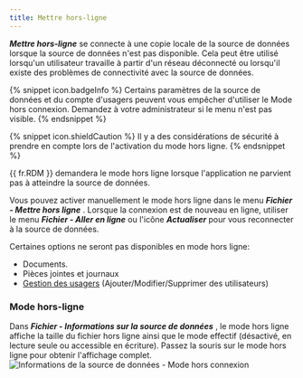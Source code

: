 ```yaml
---
title: Mettre hors-ligne
---
```

***Mettre hors-ligne*** se connecte à une copie locale de la source de données lorsque la source de données n'est pas disponible. Cela peut être utilisé lorsqu'un utilisateur travaille à partir d'un réseau déconnecté ou lorsqu'il existe des problèmes de connectivité avec la source de données. 

{% snippet icon.badgeInfo %}
Certains paramètres de la source de données et du compte d'usagers peuvent vous empêcher d'utiliser le Mode hors connexion. Demandez à votre administrateur si le menu n'est pas visible. 
{% endsnippet %}
 
{% snippet icon.shieldCaution %} 
Il y a des considérations de sécurité à prendre en compte lors de l'activation du mode hors ligne. 
{% endsnippet %}
 

{{ fr.RDM }} demandera le mode hors ligne lorsque l'application ne parvient pas à atteindre la source de données.  

Vous pouvez activer manuellement le mode hors ligne dans le menu ***Fichier - Mettre hors ligne*** . Lorsque la connexion est de nouveau en ligne, utiliser le menu ***Fichier - Aller en ligne*** ou l'icône ***Actualiser*** pour vous reconnecter à la source de données.  

Certaines options ne seront pas disponibles en mode hors ligne:  

* Documents. 
* Pièces jointes et journaux 
* [Gestion des usagers](/fr/rdm/mac/commands/administration/user-management/) (Ajouter/Modifier/Supprimer des utilisateurs) 

### Mode hors-ligne 

Dans ***Fichier - Informations sur la source de données*** , le mode hors ligne affiche la taille du fichier hors ligne ainsi que le mode effectif (désactivé, en lecture seule ou accessible en écriture). Passez la souris sur le mode hors ligne pour obtenir l'affichage complet.  
![Informations de la source de données - Mode hors connexion](https://webdevolutions.azureedge.net/docs/fr/rdm/mac/clip4015.png) 
